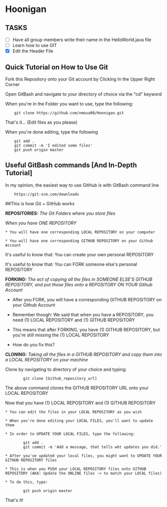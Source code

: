 # Hoonigan 

TASKS
----------
- [ ] Have all group members write their name in the HelloWorld.java file
- [ ] Learn how to use GIT
- [x] Edit the Header File 

Quick Tutorial on How to Use Git 
------------------------------------
Fork this Repository onto your Git account by Clicking In the Upper Right Corner
	
Open GitBash and navigate to your directory of choice via the "cd" keyword
	
When you're in the Folder you want to use, type the following:

		git clone https://github.com/nmoua90/Hoonigan.git
	
That's it... (Edit files as you please)
	
When you're done editing, type the following

		git add .
		git commit -m 'I edited some files'
		git push origin master
	
	
## Useful GitBash commands [And In-Depth Tutorial] ##
In my opinion, the easiest way to use GitHub is with GitBash command line

		https://git-scm.com/downloads
		
##This is how Git + GitHub works
	
**REPOSITORIES:** *The Git Folders where you store files*

*When you have ONE REPOSITORY*

	* You will have one corresponding LOCAL REPOSITORY on your computer

	* You will have one corresponding GITHUB REPOSITORY on your Github Account

It's useful to know that: You can create your own personal REPOSITORY

It's useful to know that: You can FORK someone else's personal REPOSITORY
	
**FORKING:** *The act of copying all the files in *SOMEONE ELSE'S GITHUB REPOSITORY*, and put those files onto a *REPOSITORY ON YOUR* Github Account*

* After you FORK, you will have a corresponding GITHUB REPOSITORY on your Github Account

* Remember though: We said that when you have a REPOSITORY, you need (1) LOCAL REPOSITORY and (1) GITHUB REPOSITORY

* This means that after FORKING, you have (1) GITHUB REPOSITORY, but you're still missing the (1) LOCAL REPOSITORY

* How do you fix this?
	
**CLONING:** *Taking all the files in a GITHUB REPOSITORY and copy them into a LOCAL REPOSITORY on your machine*


Clone by navigating to directory of your choice and typing:
			
			git clone [Github_repository_url]
		
The above command clones the GITHUB REPOSITORY URL onto your LOCAL REPOSITORY
	
Now that you have (1) LOCAL REPOSITORY and (1) GITHUB REPOSITORY

	* You can edit the files in your LOCAL REPOSITORY as you wish

	* When you're done editing your LOCAL FILES, you'll want to update them

	* In order to UPDATE YOUR LOCAL FILES, type the following:
			
			git add .
			git commit -m 'Add a message, that tells wht updates you did.'
	
	* After you've updated your local files, you might want to UPDATE YOUR GITHUB REPOSITORY files

	* This is when you PUSH your LOCAL REPOSITORY files onto GITHUB REPOSITORY (AKA: Update the ONLINE files -> to match your LOCAL files)

	* To do this, type:
			
			git push origin master
	
That's it!